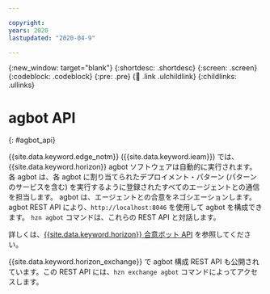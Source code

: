 ```yaml
---

copyright:
years: 2020
lastupdated: "2020-04-9"

---
```


{:new_window: target="blank"}
{:shortdesc: .shortdesc}
{:screen: .screen}
{:codeblock: .codeblock}
{:pre: .pre}
{:child: .link .ulchildlink}
{:childlinks: .ullinks}

# agbot API
{: #agbot_api}

{{site.data.keyword.edge_notm}} ({{site.data.keyword.ieam}}) では、{{site.data.keyword.horizon}} agbot ソフトウェアは自動的に実行されます。 各 agbot は、各 agbot に割り当てられたデプロイメント・パターン (パターンのサービスを含む) を実行するように登録されたすべてのエージェントとの通信を担当します。 agbot は、エージェントとの合意をネゴシエーションします。 agbot REST API により、`http://localhost:8046` を使用して agbot を構成できます。 `hzn agbot` コマンドは、これらの REST API と対話します。

詳しくは、[{{site.data.keyword.horizon}} 合意ボット API](https://github.com/open-horizon/anax/blob/master/docs/agreement_bot_api.md) を参照してください。

{{site.data.keyword.horizon_exchange}} で agbot 構成 REST API も公開されています。この REST API には、`hzn exchange agbot` コマンドによってアクセスします。
